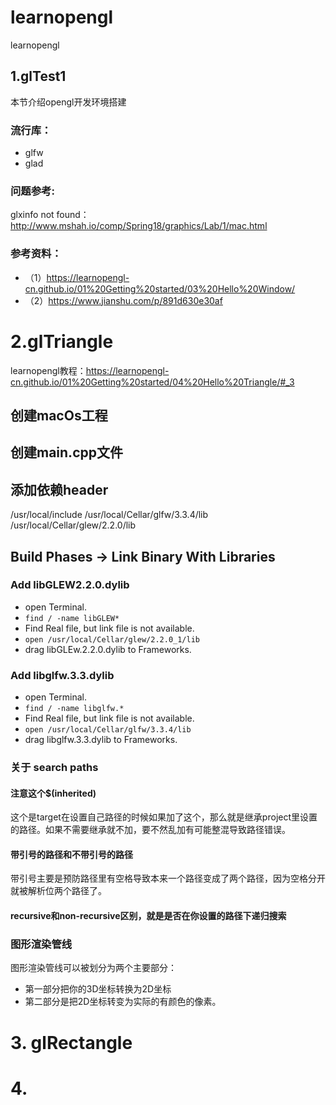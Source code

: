# learnopengl

learnopengl

## 1.glTest1

本节介绍opengl开发环境搭建

### 流行库：

* glfw  
* glad  

### 问题参考:  

glxinfo not found： http://www.mshah.io/comp/Spring18/graphics/Lab/1/mac.html

### 参考资料：
* （1）https://learnopengl-cn.github.io/01%20Getting%20started/03%20Hello%20Window/  
* （2）https://www.jianshu.com/p/891d630e30af

# 2.glTriangle

learnopengl教程：https://learnopengl-cn.github.io/01%20Getting%20started/04%20Hello%20Triangle/#_3

## 创建macOs工程

## 创建main.cpp文件

## 添加依赖header

/usr/local/include
/usr/local/Cellar/glfw/3.3.4/lib
/usr/local/Cellar/glew/2.2.0/lib

## Build Phases -> Link Binary With Libraries

### Add libGLEW2.2.0.dylib

* open Terminal.
* `find / -name libGLEW*`
* Find Real file, but link file is not available.
* `open /usr/local/Cellar/glew/2.2.0_1/lib`
* drag libGLEw.2.2.0.dylib to Frameworks.

### Add libglfw.3.3.dylib

* open Terminal.
*  `find / -name libglfw.*`
* Find Real file, but link file is not available.
* `open /usr/local/Cellar/glfw/3.3.4/lib`
* drag libglfw.3.3.dylib to Frameworks.

### 关于 search paths

#### 注意这个$(inherited)

这个是target在设置自己路径的时候如果加了这个，那么就是继承project里设置的路径。如果不需要继承就不加，要不然乱加有可能整混导致路径错误。

#### 带引号的路径和不带引号的路径 

带引号主要是预防路径里有空格导致本来一个路径变成了两个路径，因为空格分开就被解析位两个路径了。

#### recursive和non-recursive区别，就是是否在你设置的路径下递归搜索


### 图形渲染管线
图形渲染管线可以被划分为两个主要部分：
* 第一部分把你的3D坐标转换为2D坐标
* 第二部分是把2D坐标转变为实际的有颜色的像素。


# 3. glRectangle


# 4.
